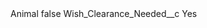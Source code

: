 <?xml version="1.0" encoding="UTF-8"?>
<CustomMetadata xmlns="http://soap.sforce.com/2006/04/metadata" xmlns:xsi="http://www.w3.org/2001/XMLSchema-instance" xmlns:xsd="http://www.w3.org/2001/XMLSchema">
    <label>Animal</label>
    <protected>false</protected>
    <values>
        <field>Wish_Clearance_Needed__c</field>
        <value xsi:type="xsd:string">Yes</value>
    </values>
</CustomMetadata>
